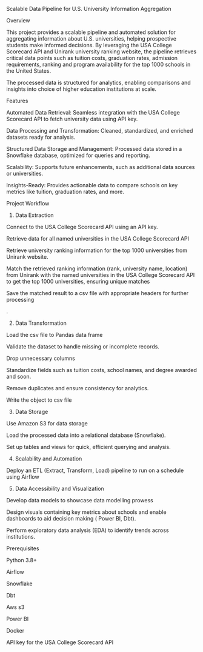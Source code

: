 Scalable Data Pipeline for U.S. University Information Aggregation 

Overview 

This project provides a scalable pipeline and automated solution for aggregating information about U.S. universities, helping prospective students make informed decisions. By leveraging the USA College Scorecard API and Unirank university ranking website, the pipeline retrieves critical data points such as tuition costs, graduation rates, admission requirements, ranking and program availability for the top 1000 schools in the United States. 

The processed data is structured for analytics, enabling comparisons and insights into choice of higher education institutions at scale. 

Features 

Automated Data Retrieval: Seamless integration with the USA College Scorecard API to fetch university data using API key. 

Data Processing and Transformation: Cleaned, standardized, and enriched datasets ready for analysis. 

Structured Data Storage and Management: Processed data stored in a Snowflake database, optimized for queries and reporting. 

Scalability: Supports future enhancements, such as additional data sources or universities. 

Insights-Ready: Provides actionable data to compare schools on key metrics like tuition, graduation rates, and more. 

Project Workflow 

1. Data Extraction 

Connect to the USA College Scorecard API using an API key. 

Retrieve data for all named universities in the USA College Scorecard API 

Retrieve university ranking information for the top 1000 universities from Unirank website. 

Match the retrieved ranking information (rank, university name, location) from Unirank with the named universities in the USA College Scorecard API to get the top 1000 universities, ensuring unique matches  

Save the matched result to a csv file with appropriate headers for further processing 

. 

2. Data Transformation 

Load the csv file to Pandas data frame 

Validate the dataset to handle missing or incomplete records. 

Drop unnecessary columns 

Standardize fields such as tuition costs, school names, and degree awarded and soon. 

Remove duplicates and ensure consistency for analytics. 

Write the object to csv file 

3. Data Storage 

Use Amazon S3 for data storage 

Load the processed data into a relational database (Snowflake). 

Set up tables and views for quick, efficient querying and analysis. 

4. Scalability and Automation 

Deploy an ETL (Extract, Transform, Load) pipeline to run on a schedule using Airflow 

 

 

 

5. Data Accessibility and Visualization  

Develop data models to showcase data modelling prowess 

Design visuals containing key metrics about schools and enable dashboards to aid decision making ( Power BI, Dbt). 

Perform exploratory data analysis (EDA) to identify trends across institutions. 

 

Prerequisites 

Python 3.8+ 

Airflow  

Snowflake  

Dbt 

Aws s3 

Power BI 

Docker 

API key for the USA College Scorecard API 

 
